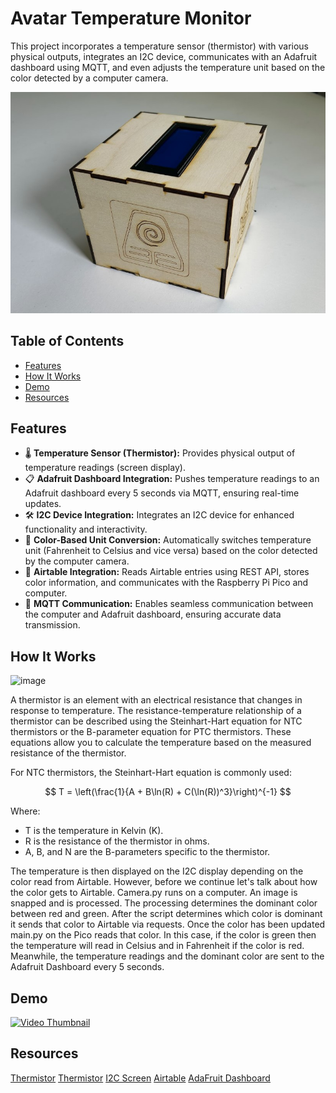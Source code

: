 # Avatar Temperature Monitor

This project incorporates a temperature sensor (thermistor) with various physical outputs, integrates an I2C device, communicates with an Adafruit dashboard using MQTT, and even adjusts the temperature unit based on the color detected by a computer camera.

![Alt Text](box1.jpg)


## Table of Contents

- [Features](#features)
- [How It Works](#howitworks)
- [Demo](#demo)
- [Resources](#resources)
  

## Features

- 🌡️ **Temperature Sensor (Thermistor):** Provides physical output of temperature readings (screen display).
- 📋 **Adafruit Dashboard Integration:** Pushes temperature readings to an Adafruit dashboard every 5 seconds via MQTT, ensuring real-time updates.
- 🛠️ **I2C Device Integration:** Integrates an I2C device for enhanced functionality and interactivity.
- 🎨 **Color-Based Unit Conversion:** Automatically switches temperature unit (Fahrenheit to Celsius and vice versa) based on the color detected by the computer camera.
- 📝 **Airtable Integration:** Reads Airtable entries using REST API, stores color information, and communicates with the Raspberry Pi Pico and computer.
- 🚀 **MQTT Communication:** Enables seamless communication between the computer and Adafruit dashboard, ensuring accurate data transmission.

## How It Works
<img width="593" alt="image" src="https://github.com/robertg24/Temperature-Box/assets/149026170/d5fec662-2bf9-4d9a-8d8a-3ef9603aa853">

A thermistor is an element with an electrical resistance that changes in response to temperature. The resistance-temperature relationship of a thermistor can be described using the Steinhart-Hart equation for NTC thermistors or the B-parameter equation for PTC thermistors. These equations allow you to calculate the temperature based on the measured resistance of the thermistor.

For NTC thermistors, the Steinhart-Hart equation is commonly used:

$$
T = \left(\frac{1}{A + B\ln(R) + C(\ln(R))^3}\right)^{-1}
$$

Where:
- T is the temperature in Kelvin (K).
- R is the resistance of the thermistor in ohms.
- A, B, and N are the B-parameters specific to the thermistor.

The temperature is then displayed on the I2C display depending on the color read from Airtable. However, before we continue let's talk about how the color gets to Airtable. Camera.py runs on a computer. An image is snapped and is processed. The processing determines the dominant color between red and green. After the script determines which color is dominant it sends that color to Airtable via requests. Once the color has been updated main.py on the Pico reads that color. In this case, if the color is green then the temperature will read in Celsius and in Fahrenheit if the color is red. Meanwhile, the temperature readings and the dominant color are sent to the Adafruit Dashboard every 5 seconds. 

## Demo

[![Video Thumbnail](https://yt3.ggpht.com/yti/ADpuP3PrvQ9AHiXW1ZGS1bW1OozhYb_wcMopa6M6XV-wMQ=s88-c-k-c0x00ffffff-no-rj)](https://www.youtube.com/watch?v=CltZgjiF694)

## Resources
[Thermistor](https://www.thinksrs.com/downloads/pdfs/applicationnotes/LDC%20Note%204%20NTC%20Calculator.pdf)
[Thermistor](https://www.youtube.com/watch?v=aUPvASe8D-w&t=1987s&pp=ygURdGhlcm1pc3RvciBweXRob24%3D)
[I2C Screen](https://www.youtube.com/watch?v=bXLgxEcT1QU)
[Airtable](https://www.youtube.com/watch?v=_GscWfr7RXU)
[AdaFruit Dashboard](https://www.youtube.com/watch?v=ybCMXqsQyDw&t=352s)

